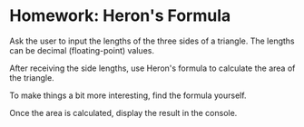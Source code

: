 ﻿# Homework: Heron's Formula

Ask the user to input the lengths of the three sides of a triangle. The lengths can be decimal (floating-point) values.

After receiving the side lengths, use Heron's formula to calculate the area of the triangle.

To make things a bit more interesting, find the formula yourself.

Once the area is calculated, display the result in the console.